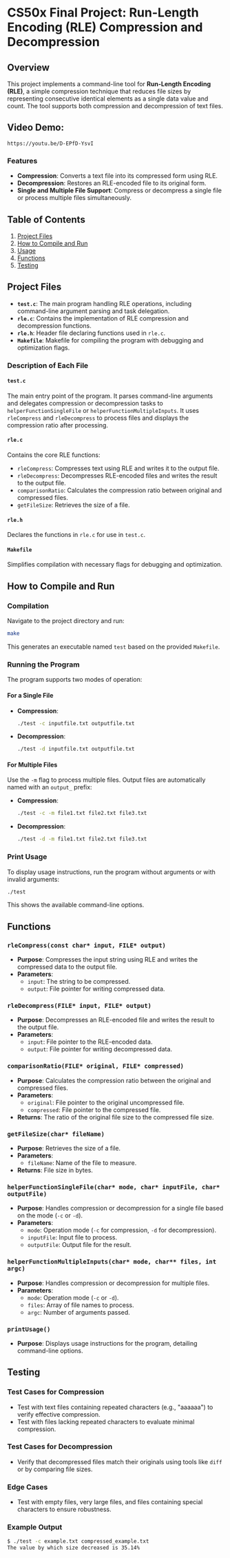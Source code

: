 # CS50x Final Project: Run-Length Encoding (RLE) Compression and Decompression

## Overview

This project implements a command-line tool for **Run-Length Encoding (RLE)**, a simple compression technique that reduces file sizes by representing consecutive identical elements as a single data value and count. The tool supports both compression and decompression of text files.

## Video Demo:
```url
https://youtu.be/D-EPfD-YsvI
```

### Features
- **Compression**: Converts a text file into its compressed form using RLE.
- **Decompression**: Restores an RLE-encoded file to its original form.
- **Single and Multiple File Support**: Compress or decompress a single file or process multiple files simultaneously.

## Table of Contents
1. [Project Files](#project-files)
2. [How to Compile and Run](#how-to-compile-and-run)
3. [Usage](#usage)
4. [Functions](#functions)
5. [Testing](#testing)

## Project Files

- **`test.c`**: The main program handling RLE operations, including command-line argument parsing and task delegation.
- **`rle.c`**: Contains the implementation of RLE compression and decompression functions.
- **`rle.h`**: Header file declaring functions used in `rle.c`.
- **`Makefile`**: Makefile for compiling the program with debugging and optimization flags.

### Description of Each File

#### `test.c`
The main entry point of the program. It parses command-line arguments and delegates compression or decompression tasks to `helperFunctionSingleFile` or `helperFunctionMultipleInputs`. It uses `rleCompress` and `rleDecompress` to process files and displays the compression ratio after processing.

#### `rle.c`
Contains the core RLE functions:
- `rleCompress`: Compresses text using RLE and writes it to the output file.
- `rleDecompress`: Decompresses RLE-encoded files and writes the result to the output file.
- `comparisonRatio`: Calculates the compression ratio between original and compressed files.
- `getFileSize`: Retrieves the size of a file.

#### `rle.h`
Declares the functions in `rle.c` for use in `test.c`.

#### `Makefile`
Simplifies compilation with necessary flags for debugging and optimization.

## How to Compile and Run

### Compilation
Navigate to the project directory and run:

```bash
make
```

This generates an executable named `test` based on the provided `Makefile`.

### Running the Program
The program supports two modes of operation:

#### For a Single File
- **Compression**:
  ```bash
  ./test -c inputfile.txt outputfile.txt
  ```
- **Decompression**:
  ```bash
  ./test -d inputfile.txt outputfile.txt
  ```

#### For Multiple Files
Use the `-m` flag to process multiple files. Output files are automatically named with an `output_` prefix:
- **Compression**:
  ```bash
  ./test -c -m file1.txt file2.txt file3.txt
  ```
- **Decompression**:
  ```bash
  ./test -d -m file1.txt file2.txt file3.txt
  ```

### Print Usage
To display usage instructions, run the program without arguments or with invalid arguments:

```bash
./test
```

This shows the available command-line options.

## Functions

### `rleCompress(const char* input, FILE* output)`
- **Purpose**: Compresses the input string using RLE and writes the compressed data to the output file.
- **Parameters**:
  - `input`: The string to be compressed.
  - `output`: File pointer for writing compressed data.

### `rleDecompress(FILE* input, FILE* output)`
- **Purpose**: Decompresses an RLE-encoded file and writes the result to the output file.
- **Parameters**:
  - `input`: File pointer to the RLE-encoded data.
  - `output`: File pointer for writing decompressed data.

### `comparisonRatio(FILE* original, FILE* compressed)`
- **Purpose**: Calculates the compression ratio between the original and compressed files.
- **Parameters**:
  - `original`: File pointer to the original uncompressed file.
  - `compressed`: File pointer to the compressed file.
- **Returns**: The ratio of the original file size to the compressed file size.

### `getFileSize(char* fileName)`
- **Purpose**: Retrieves the size of a file.
- **Parameters**:
  - `fileName`: Name of the file to measure.
- **Returns**: File size in bytes.

### `helperFunctionSingleFile(char* mode, char* inputFile, char* outputFile)`
- **Purpose**: Handles compression or decompression for a single file based on the mode (`-c` or `-d`).
- **Parameters**:
  - `mode`: Operation mode (`-c` for compression, `-d` for decompression).
  - `inputFile`: Input file to process.
  - `outputFile`: Output file for the result.

### `helperFunctionMultipleInputs(char* mode, char** files, int argc)`
- **Purpose**: Handles compression or decompression for multiple files.
- **Parameters**:
  - `mode`: Operation mode (`-c` or `-d`).
  - `files`: Array of file names to process.
  - `argc`: Number of arguments passed.

### `printUsage()`
- **Purpose**: Displays usage instructions for the program, detailing command-line options.

## Testing

### Test Cases for Compression
- Test with text files containing repeated characters (e.g., "aaaaaa") to verify effective compression.
- Test with files lacking repeated characters to evaluate minimal compression.

### Test Cases for Decompression
- Verify that decompressed files match their originals using tools like `diff` or by comparing file sizes.

### Edge Cases
- Test with empty files, very large files, and files containing special characters to ensure robustness.

### Example Output
```bash
$ ./test -c example.txt compressed_example.txt
The value by which size decreased is 35.14%
```
